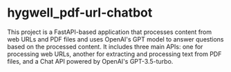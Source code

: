 # hygwell_pdf-url-chatbot
This project is a FastAPI-based application that processes content from web URLs and PDF files and uses OpenAI's GPT  model to answer questions based on the processed content. It includes three main APIs: one for processing web URLs, another for extracting and processing text from PDF files, and a Chat API powered by OpenAI's GPT-3.5-turbo.
